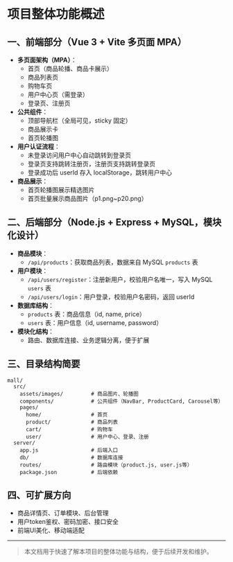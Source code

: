# 项目整体功能概述

## 一、前端部分（Vue 3 + Vite 多页面 MPA）

- **多页面架构（MPA）**：
  - 首页（商品轮播、商品卡展示）
  - 商品列表页
  - 购物车页
  - 用户中心页（需登录）
  - 登录页、注册页
- **公共组件**：
  - 顶部导航栏（全局可见，sticky 固定）
  - 商品展示卡
  - 首页轮播图
- **用户认证流程**：
  - 未登录访问用户中心自动跳转到登录页
  - 登录页支持跳转注册页，注册页支持跳转登录页
  - 登录成功后 userId 存入 localStorage，跳转用户中心
- **商品展示**：
  - 首页轮播图展示精选图片
  - 首页批量展示商品图片（p1.png~p20.png）

## 二、后端部分（Node.js + Express + MySQL，模块化设计）

- **商品模块**：
  - `/api/products`：获取商品列表，数据来自 MySQL `products` 表
- **用户模块**：
  - `/api/users/register`：注册新用户，校验用户名唯一，写入 MySQL `users` 表
  - `/api/users/login`：用户登录，校验用户名密码，返回 userId
- **数据库结构**：
  - `products` 表：商品信息（id, name, price）
  - `users` 表：用户信息（id, username, password）
- **模块化结构**：
  - 路由、数据库连接、业务逻辑分离，便于扩展

## 三、目录结构简要

```
mall/
  src/
    assets/images/         # 商品图片、轮播图
    components/            # 公共组件（NavBar, ProductCard, Carousel等）
    pages/
      home/                # 首页
      product/             # 商品列表
      cart/                # 购物车
      user/                # 用户中心、登录、注册
  server/
    app.js                 # 后端入口
    db/                    # 数据库连接
    routes/                # 路由模块（product.js, user.js等）
    package.json           # 后端依赖
```

## 四、可扩展方向
- 商品详情页、订单模块、后台管理
- 用户token鉴权、密码加密、接口安全
- 前端UI美化、移动端适配

---

> 本文档用于快速了解本项目的整体功能与结构，便于后续开发和维护。 